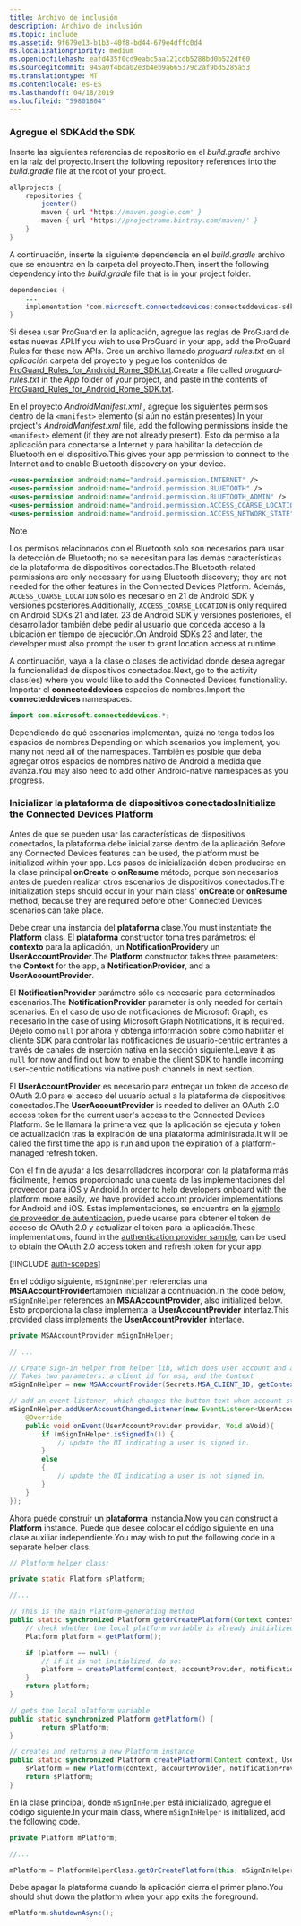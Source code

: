 ```yaml
---
title: Archivo de inclusión
description: Archivo de inclusión
ms.topic: include
ms.assetid: 9f679e13-b1b3-40f8-bd44-679e4dffc0d4
ms.localizationpriority: medium
ms.openlocfilehash: eafd435f0cd9eabc5aa121cdb5288bd0b522df60
ms.sourcegitcommit: 945a0f4bda02e3b4eb9a665379c2af9bd5285a53
ms.translationtype: MT
ms.contentlocale: es-ES
ms.lasthandoff: 04/18/2019
ms.locfileid: "59801804"
---
```

### <a name="add-the-sdk"></a><span data-ttu-id="aa7c5-103">Agregue el SDK</span><span class="sxs-lookup"><span data-stu-id="aa7c5-103">Add the SDK</span></span>

<span data-ttu-id="aa7c5-104">Inserte las siguientes referencias de repositorio en el *build.gradle* archivo en la raíz del proyecto.</span><span class="sxs-lookup"><span data-stu-id="aa7c5-104">Insert the following repository references into the *build.gradle* file at the root of your project.</span></span>

```java
allprojects {
    repositories {
        jcenter()
        maven { url 'https://maven.google.com' }
        maven { url 'https://projectrome.bintray.com/maven/' }
    }
}
```
<span data-ttu-id="aa7c5-105">A continuación, inserte la siguiente dependencia en el _build.gradle_ archivo que se encuentra en la carpeta del proyecto.</span><span class="sxs-lookup"><span data-stu-id="aa7c5-105">Then, insert the following dependency into the _build.gradle_ file that is in your project folder.</span></span>

```java
dependencies { 
    ...
    implementation 'com.microsoft.connecteddevices:connecteddevices-sdk:0.11.0'
}
```

<span data-ttu-id="aa7c5-106">Si desea usar ProGuard en la aplicación, agregue las reglas de ProGuard de estas nuevas API.</span><span class="sxs-lookup"><span data-stu-id="aa7c5-106">If you wish to use ProGuard in your app, add the ProGuard Rules for these new APIs.</span></span> <span data-ttu-id="aa7c5-107">Cree un archivo llamado *proguard rules.txt* en el *aplicación* carpeta del proyecto y pegue los contenidos de [ProGuard_Rules_for_Android_Rome_SDK.txt](https://github.com/Microsoft/project-rome/blob/master/Android/ProGuard_Rules_for_Android_Rome_SDK.txt).</span><span class="sxs-lookup"><span data-stu-id="aa7c5-107">Create a file called *proguard-rules.txt* in the *App* folder of your project, and paste in the contents of [ProGuard_Rules_for_Android_Rome_SDK.txt](https://github.com/Microsoft/project-rome/blob/master/Android/ProGuard_Rules_for_Android_Rome_SDK.txt).</span></span>

<span data-ttu-id="aa7c5-108">En el proyecto *AndroidManifest.xml* , agregue los siguientes permisos dentro de la `<manifest>` elemento (si aún no están presentes).</span><span class="sxs-lookup"><span data-stu-id="aa7c5-108">In your project's *AndroidManifest.xml* file, add the following permissions inside the `<manifest>` element (if they are not already present).</span></span> <span data-ttu-id="aa7c5-109">Esto da permiso a la aplicación para conectarse a Internet y para habilitar la detección de Bluetooth en el dispositivo.</span><span class="sxs-lookup"><span data-stu-id="aa7c5-109">This gives your app permission to connect to the Internet and to enable Bluetooth discovery on your device.</span></span>

```xml
<uses-permission android:name="android.permission.INTERNET" />
<uses-permission android:name="android.permission.BLUETOOTH" />
<uses-permission android:name="android.permission.BLUETOOTH_ADMIN" />
<uses-permission android:name="android.permission.ACCESS_COARSE_LOCATION" />
<uses-permission android:name="android.permission.ACCESS_NETWORK_STATE" />
```

> [!NOTE]
> <span data-ttu-id="aa7c5-110">Los permisos relacionados con el Bluetooth solo son necesarios para usar la detección de Bluetooth; no se necesitan para las demás características de la plataforma de dispositivos conectados.</span><span class="sxs-lookup"><span data-stu-id="aa7c5-110">The Bluetooth-related permissions are only necessary for using Bluetooth discovery; they are not needed for the other features in the Connected Devices Platform.</span></span> <span data-ttu-id="aa7c5-111">Además, `ACCESS_COARSE_LOCATION` sólo es necesario en 21 de Android SDK y versiones posteriores.</span><span class="sxs-lookup"><span data-stu-id="aa7c5-111">Additionally, `ACCESS_COARSE_LOCATION` is only required on Android SDKs 21 and later.</span></span> <span data-ttu-id="aa7c5-112">23 de Android SDK y versiones posteriores, el desarrollador también debe pedir al usuario que conceda acceso a la ubicación en tiempo de ejecución.</span><span class="sxs-lookup"><span data-stu-id="aa7c5-112">On Android SDKs 23 and later, the developer must also prompt the user to grant location access at runtime.</span></span>

<span data-ttu-id="aa7c5-113">A continuación, vaya a la clase o clases de actividad donde desea agregar la funcionalidad de dispositivos conectados.</span><span class="sxs-lookup"><span data-stu-id="aa7c5-113">Next, go to the activity class(es) where you would like to add the Connected Devices functionality.</span></span> <span data-ttu-id="aa7c5-114">Importar el **connecteddevices** espacios de nombres.</span><span class="sxs-lookup"><span data-stu-id="aa7c5-114">Import the **connecteddevices** namespaces.</span></span>

```java
import com.microsoft.connecteddevices.*;
```

<span data-ttu-id="aa7c5-115">Dependiendo de qué escenarios implementan, quizá no tenga todos los espacios de nombres.</span><span class="sxs-lookup"><span data-stu-id="aa7c5-115">Depending on which scenarios you implement, you many not need all of the namespaces.</span></span> <span data-ttu-id="aa7c5-116">También es posible que deba agregar otros espacios de nombres nativo de Android a medida que avanza.</span><span class="sxs-lookup"><span data-stu-id="aa7c5-116">You may also need to add other Android-native namespaces as you progress.</span></span>

### <a name="initialize-the-connected-devices-platform"></a><span data-ttu-id="aa7c5-117">Inicializar la plataforma de dispositivos conectados</span><span class="sxs-lookup"><span data-stu-id="aa7c5-117">Initialize the Connected Devices Platform</span></span>

<span data-ttu-id="aa7c5-118">Antes de que se pueden usar las características de dispositivos conectados, la plataforma debe inicializarse dentro de la aplicación.</span><span class="sxs-lookup"><span data-stu-id="aa7c5-118">Before any Connected Devices features can be used, the platform must be initialized within your app.</span></span> <span data-ttu-id="aa7c5-119">Los pasos de inicialización deben producirse en la clase principal **onCreate** o **onResume** método, porque son necesarios antes de pueden realizar otros escenarios de dispositivos conectados.</span><span class="sxs-lookup"><span data-stu-id="aa7c5-119">The initialization steps should occur in your main class' **onCreate** or **onResume** method, because they are required before other Connected Devices scenarios can take place.</span></span> 

<span data-ttu-id="aa7c5-120">Debe crear una instancia del **plataforma** clase.</span><span class="sxs-lookup"><span data-stu-id="aa7c5-120">You must instantiate the **Platform** class.</span></span> <span data-ttu-id="aa7c5-121">El **plataforma** constructor toma tres parámetros: el **contexto** para la aplicación, un **NotificationProvider**y un **UserAccountProvider**.</span><span class="sxs-lookup"><span data-stu-id="aa7c5-121">The **Platform** constructor takes three parameters: the **Context** for the app, a **NotificationProvider**, and a **UserAccountProvider**.</span></span>

<span data-ttu-id="aa7c5-122">El **NotificationProvider** parámetro sólo es necesario para determinados escenarios.</span><span class="sxs-lookup"><span data-stu-id="aa7c5-122">The **NotificationProvider** parameter is only needed for certain scenarios.</span></span> <span data-ttu-id="aa7c5-123">En el caso de uso de notificaciones de Microsoft Graph, es necesario.</span><span class="sxs-lookup"><span data-stu-id="aa7c5-123">In the case of using Microsoft Graph Notifications, it is required.</span></span> <span data-ttu-id="aa7c5-124">Déjelo como `null` por ahora y obtenga información sobre cómo habilitar el cliente SDK para controlar las notificaciones de usuario-centric entrantes a través de canales de inserción nativa en la sección siguiente.</span><span class="sxs-lookup"><span data-stu-id="aa7c5-124">Leave it as `null` for now and find out how to enable the client SDK to handle incoming user-centric notifications via native push channels in next section.</span></span>

<span data-ttu-id="aa7c5-125">El **UserAccountProvider** es necesario para entregar un token de acceso de OAuth 2.0 para el acceso del usuario actual a la plataforma de dispositivos conectados.</span><span class="sxs-lookup"><span data-stu-id="aa7c5-125">The **UserAccountProvider** is needed to deliver an OAuth 2.0 access token for the current user's access to the Connected Devices Platform.</span></span> <span data-ttu-id="aa7c5-126">Se le llamará la primera vez que la aplicación se ejecuta y token de actualización tras la expiración de una plataforma administrada.</span><span class="sxs-lookup"><span data-stu-id="aa7c5-126">It will be called the first time the app is run and upon the expiration of a platform-managed refresh token.</span></span> 

<span data-ttu-id="aa7c5-127">Con el fin de ayudar a los desarrolladores incorporar con la plataforma más fácilmente, hemos proporcionado una cuenta de las implementaciones del proveedor para iOS y Android.</span><span class="sxs-lookup"><span data-stu-id="aa7c5-127">In order to help developers onboard with the platform more easily, we have provided account provider implementations for Android and iOS.</span></span> <span data-ttu-id="aa7c5-128">Estas implementaciones, se encuentra en la [ejemplo de proveedor de autenticación](https://github.com/Microsoft/project-rome/tree/master/Android/samples/account-provider-sample), puede usarse para obtener el token de acceso de OAuth 2.0 y actualizar el token para la aplicación.</span><span class="sxs-lookup"><span data-stu-id="aa7c5-128">These implementations, found in the [authentication provider sample](https://github.com/Microsoft/project-rome/tree/master/Android/samples/account-provider-sample), can be used to obtain the OAuth 2.0 access token and refresh token for your app.</span></span>

[!INCLUDE [auth-scopes](../auth-scopes.md)]

<span data-ttu-id="aa7c5-129">En el código siguiente, `mSignInHelper` referencias una **MSAAccountProvider**también inicializar a continuación.</span><span class="sxs-lookup"><span data-stu-id="aa7c5-129">In the code below, `mSignInHelper` references an **MSAAccountProvider**, also initialized below.</span></span> <span data-ttu-id="aa7c5-130">Esto proporciona la clase implementa la **UserAccountProvider** interfaz.</span><span class="sxs-lookup"><span data-stu-id="aa7c5-130">This provided class implements the **UserAccountProvider** interface.</span></span>

```java
private MSAAccountProvider mSignInHelper;

// ...

// Create sign-in helper from helper lib, which does user account and access token management for us
// Takes two parameters: a client id for msa, and the Context
mSignInHelper = new MSAAccountProvider(Secrets.MSA_CLIENT_ID, getContext());

// add an event listener, which changes the button text when account state changes
mSignInHelper.addUserAccountChangedListener(new EventListener<UserAccountProvider, Void>() {
    @Override
    public void onEvent(UserAccountProvider provider, Void aVoid){
        if (mSignInHelper.isSignedIn()) {
            // update the UI indicating a user is signed in.
        }
        else
        {
            // update the UI indicating a user is not signed in.
        }
    }
});
```

<span data-ttu-id="aa7c5-131">Ahora puede construir un **plataforma** instancia.</span><span class="sxs-lookup"><span data-stu-id="aa7c5-131">Now you can construct a **Platform** instance.</span></span> <span data-ttu-id="aa7c5-132">Puede que desee colocar el código siguiente en una clase auxiliar independiente.</span><span class="sxs-lookup"><span data-stu-id="aa7c5-132">You may wish to put the following code in a separate helper class.</span></span> 

```java
// Platform helper class:

private static Platform sPlatform;

//...

// This is the main Platform-generating method
public static synchronized Platform getOrCreatePlatform(Context context, UserAccountProvider accountProvider, NotificationProvider notificationProvider) {
    // check whether the local platform variable is already initialized.
    Platform platform = getPlatform();

    if (platform == null) {
        // if it is not initialized, do so:
        platform = createPlatform(context, accountProvider, notificationProvider);
    }
    return platform;
}

// gets the local platform variable
public static synchronized Platform getPlatform() {
        return sPlatform;
}

// creates and returns a new Platform instance
public static synchronized Platform createPlatform(Context context, UserAccountProvider accountProvider, NotificationProvider notificationProvider) {
    sPlatform = new Platform(context, accountProvider, notificationProvider);
    return sPlatform;
}
```
<span data-ttu-id="aa7c5-133">En la clase principal, donde `mSignInHelper` está inicializado, agregue el código siguiente.</span><span class="sxs-lookup"><span data-stu-id="aa7c5-133">In your main class, where `mSignInHelper` is initialized, add the following code.</span></span>

```java
private Platform mPlatform;

//...

mPlatform = PlatformHelperClass.getOrCreatePlatform(this, mSignInHelper, null);
```

<span data-ttu-id="aa7c5-134">Debe apagar la plataforma cuando la aplicación cierra el primer plano.</span><span class="sxs-lookup"><span data-stu-id="aa7c5-134">You should shut down the platform when your app exits the foreground.</span></span>

```Java
mPlatform.shutdownAsync();
```
